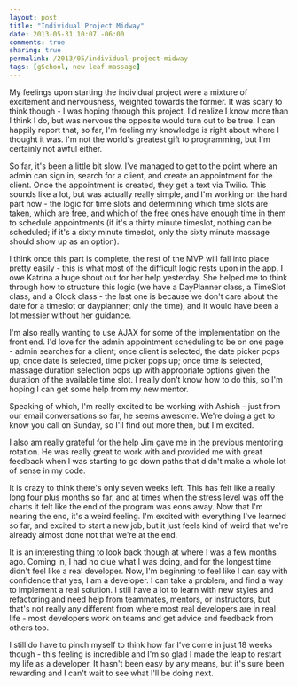 ```yaml
---
layout: post
title: "Individual Project Midway"
date: 2013-05-31 10:07 -06:00
comments: true
sharing: true
permalink: /2013/05/individual-project-midway
tags: [gSchool, new leaf massage]
---
```


My feelings upon starting the individual project were a mixture of excitement and nervousness, weighted towards the former.  It was scary to think though - I was hoping through this project, I'd realize I know more than I think I do, but was nervous the opposite would turn out to be true.  I can happily report that, so far, I'm feeling my knowledge is right about where I thought it was.  I'm not the world's greatest gift to programming, but I'm certainly not awful either.

So far, it's been a little bit slow.  I've managed to get to the point where an admin can sign in, search for a client, and create an appointment for the client.  Once the appointment is created, they get a text via Twilio.  This sounds like a lot, but was actually really simple, and I'm working on the hard part now - the logic for time slots and determining which time slots are taken, which are free, and which of the free ones have enough time in them to schedule appointments (if it's a thirty minute timeslot, nothing can be scheduled; if it's a sixty minute timeslot, only the sixty minute massage should show up as an option).

I think once this part is complete, the rest of the MVP will fall into place pretty easily - this is what most of the difficult logic rests upon in the app.  I owe Katrina a huge shout out for her help yesterday.  She helped me to think through how to structure this logic (we have a DayPlanner class, a TimeSlot class, and a Clock class - the last one is because we don't care about the date for a timeslot or dayplanner; only the time), and it would have been a lot messier without her guidance.

I'm also really wanting to use AJAX for some of the implementation on the front end.  I'd love for the admin appointment scheduling to be on one page - admin searches for a client; once client is selected, the date picker pops up; once date is selected, time picker pops up; once time is selected, massage duration selection pops up with appropriate options given the duration of the available time slot.  I really don't know how to do this, so I'm hoping I can get some help from my new mentor.

Speaking of which, I'm really excited to be working with Ashish - just from our email conversations so far, he seems awesome.  We're doing a get to know you call on Sunday, so I'll find out more then, but I'm excited.

I also am really grateful for the help Jim gave me in the previous mentoring rotation.  He was really great to work with and provided me with great feedback when I was starting to go down paths that didn't make a whole lot of sense in my code.

It is crazy to think there's only seven weeks left.  This has felt like a really long four plus months so far, and at times when the stress level was off the charts it felt like the end of the program was eons away.  Now that I'm nearing the end, it's a weird feeling.  I'm excited with everything I've learned so far, and excited to start a new job, but it just feels kind of weird that we're already almost done not that we're at the end.

It is an interesting thing to look back though at where I was a few months ago.  Coming in, I had no clue what I was doing, and for the longest time didn't feel like a real developer.  Now, I'm beginning to feel like I can say with confidence that yes, I am a developer.  I can take a problem, and find a way to implement a real solution.  I still have a lot to learn with new styles and refactoring and need help from teammates, mentors, or instructors, but that's not really any different from where most real developers are in real life - most developers work on teams and get advice and feedback from others too.

I still do have to pinch myself to think how far I've come in just 18 weeks though - this feeling is incredible and I'm so glad I made the leap to restart my life as a developer.  It hasn't been easy by any means, but it's sure been rewarding and I can't wait to see what I'll be doing next.
